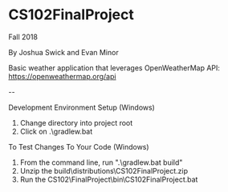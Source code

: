 # CS102FinalProject

Fall 2018

By Joshua Swick and Evan Minor

Basic weather application that leverages OpenWeatherMap API: https://openweathermap.org/api

--

Development Environment Setup (Windows)
1. Change directory into project root
2. Click on .\gradlew.bat

To Test Changes To Your Code (Windows)
1. From the command line, run ".\gradlew.bat build"
2. Unzip the build\distributions\CS102FinalProject.zip
3. Run the CS102\FinalProject\bin\CS102FinalProject.bat